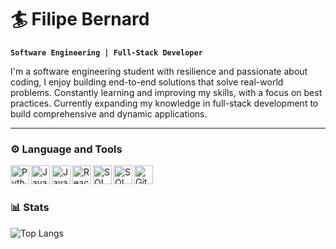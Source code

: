 # 🏄 Filipe Bernard

**`Software Engineering | Full-Stack Developer`**

I'm a software engineering student with resilience and passionate about coding, I enjoy building end-to-end solutions that solve real-world problems. Constantly learning and improving my skills, with a focus on best practices. Currently expanding my knowledge in full-stack development to build comprehensive and dynamic applications.

---

### ⚙️ Language and Tools
<img align="left" alt="Python" width="30px" src="https://cdn.jsdelivr.net/gh/devicons/devicon@latest/icons/python/python-original.svg">
<img align="left" alt="Java" width="30px" src="https://cdn.jsdelivr.net/gh/devicons/devicon@latest/icons/java/java-original.svg">
<img align="left" alt="JavaScript" width="30px" src="https://cdn.jsdelivr.net/gh/devicons/devicon@latest/icons/javascript/javascript-original.svg">
<img align="left" alt="React" width="30px" src="https://cdn.jsdelivr.net/gh/devicons/devicon@latest/icons/react/react-original.svg">
<img align="left" alt="SQLdeveloper" width="30px" src="https://cdn.jsdelivr.net/gh/devicons/devicon@latest/icons/sqldeveloper/sqldeveloper-original.svg">
<img align="left" alt="SQLdeveloper" width="30px" src="https://cdn.jsdelivr.net/gh/devicons/devicon@latest/icons/mysql/mysql-original.svg">
<img align="left" alt="Git" width="30px" src="https://cdn.jsdelivr.net/gh/devicons/devicon@latest/icons/git/git-original.svg">

&nbsp;

#

### 📊 Stats

![Top Langs](https://github-readme-stats.vercel.app/api/top-langs/?username=filipenvd&layout=donut)
